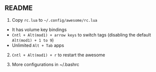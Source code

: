 README
------

1. Copy `rc.lua` to `~/.config/awesome/rc.lua`
- It has volume key bindings
- `Cntl + Alt(mod1) + arrow keys` to switch tags (disabling the default `Alt(mod1) + 1 to 9`)
- Unlimited `Alt + Tab` apps

2. `Cntl + Alt(mod1) + r` to restart the awesome

3. More configurations in ~/.bashrc

